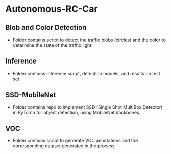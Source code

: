 # Autonomous-RC-Car

## Blob and Color Detection

- Folder contains script to detect the traffic blobs (circles) and the color to determine the state of the traffic light.

## Inference

- Folder contains inference script, detection models, and results on test set.

## SSD-MobileNet

- Folder contains repo to implement SSD (Single Shot MultiBox Detector) in PyTorch for object detection, using MobileNet backbones.

## VOC

- Folder contains script to generate VOC annotations and the corresponding dataset generated in the process.

